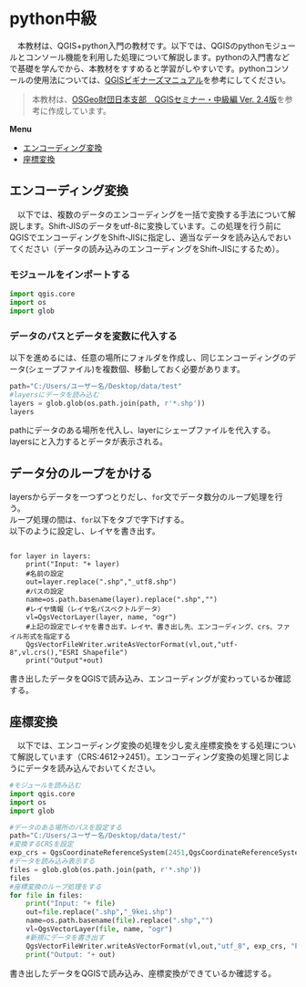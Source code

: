 # python中級
　本教材は、QGIS+python入門の教材です。以下では、QGISのpythonモジュールとコンソール機能を利用した処理について解説します。pythonの入門書などで基礎を学んでから、本教材をすすめると学習がしやすいです。pythonコンソールの使用法については、[QGISビギナーズマニュアル](../QGISビギナーズマニュアル/QGISビギナーズマニュアル.md)を参考にしてください。

>本教材は、[OSGeo財団日本支部　QGISセミナー・中級編 Ver. 2.4版](http://www.slideshare.net/FOSS4G_MEXT/qgis-39125122)を参考に作成しています。


**Menu**
* [エンコーディング変換](#エンコーディング変換)
* [座標変換](#座標変換)

## エンコーディング変換
　以下では、複数のデータのエンコーディングを一括で変換する手法について解説します。Shift-JISのデータをutf-8に変換しています。この処理を行う前にQGISでエンコーディングをShift-JISに指定し、適当なデータを読み込んでおいてください（データの読み込みのエンコーディングをShift-JISにするため）。

### モジュールをインポートする

```python
import qgis.core
import os
import glob
```

### データのパスとデータを変数に代入する
以下を進めるには、任意の場所にフォルダを作成し、同じエンコーディングのデータ(シェープファイル)を複数個、移動しておく必要があります。

```python
path="C:/Users/ユーザー名/Desktop/data/test"
#layersにデータを読み込む
layers = glob.glob(os.path.join(path, r'*.shp'))
layers
```
pathにデータのある場所を代入し、layerにシェープファイルを代入する。  
layersにと入力するとデータが表示される。

## データ分のループをかける
layersからデータを一つずつとりだし、`for`文でデータ数分のループ処理を行う。  
ループ処理の間は、`for`以下をタブで字下げする。  
以下のように設定し、レイヤを書き出す。

```pyhon

for layer in layers:
    print("Input: "+ layer)
    #名前の設定
    out=layer.replace(".shp","_utf8.shp")
    #パスの設定
    name=os.path.basename(layer).replace(".shp","")
    #レイヤ情報（レイヤ名パスベクトルデータ）
    vl=QgsVectorLayer(layer, name, "ogr")
    #上記の設定でレイヤを書き出す。レイヤ、書き出し先、エンコーディング、crs、ファイル形式を指定する
    QgsVectorFileWriter.writeAsVectorFormat(vl,out,"utf-8",vl.crs(),"ESRI Shapefile")
    print("Output"+out)
```

書き出したデータをQGISで読み込み、エンコーディングが変わっているか確認する。


## 座標変換
　以下では、エンコーディング変換の処理を少し変え座標変換をする処理について解説しています（CRS:4612→2451）。エンコーディング変換の処理と同じようにデータを読み込んでおいてください。

```python
#モジュールを読み込む
import qgis.core
import os
import glob

#データのある場所のパスを設定する
path="C:/Users/ユーザー名/Desktop/data/test/"
#変換するCRSを設定
exp_crs = QgsCoordinateReferenceSystem(2451,QgsCoordinateReferenceSystem.EpsgCrsId)
#データを読み込み表示する
files = glob.glob(os.path.join(path, r'*.shp'))
files
#座標変換のループ処理をする
for file in files:
    print("Input: "+ file)
    out=file.replace(".shp","_9kei.shp")
    name=os.path.basename(file).replace(".shp","")
    vl=QgsVectorLayer(file, name, "ogr")
    #新規にデータを書き出す
    QgsVectorFileWriter.writeAsVectorFormat(vl,out,"utf_8", exp_crs, "ESRI Shapefile")
    print("Output: "+ out)
```

書き出したデータをQGISで読み込み、座標変換ができているか確認する。
